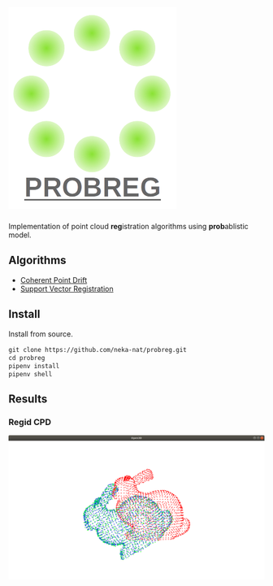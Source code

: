 # ![logo](images/logo.png)

Implementation of point cloud **reg**istration algorithms using **prob**ablistic model.

## Algorithms

* [Coherent Point Drift](https://arxiv.org/pdf/0905.2635.pdf)
* [Support Vector Registration](https://arxiv.org/pdf/1511.04240.pdf)

## Install

Install from source.

```
git clone https://github.com/neka-nat/probreg.git
cd probreg
pipenv install
pipenv shell
```

## Results

### Regid CPD

![rigid_cpd](images/rigid_cpd.png)